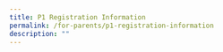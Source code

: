 ```yaml
---
title: P1 Registration Information
permalink: /for-parents/p1-registration-information
description: ""
---
```

